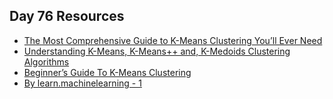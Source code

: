 ## Day 76 Resources 

- [The Most Comprehensive Guide to K-Means Clustering You’ll Ever Need](https://www.analyticsvidhya.com/blog/2019/08/comprehensive-guide-k-means-clustering/)
- [Understanding K-Means, K-Means++ and, K-Medoids Clustering Algorithms](https://towardsdatascience.com/understanding-k-means-k-means-and-k-medoids-clustering-algorithms-ad9c9fbf47ca)
- [Beginner’s Guide To K-Means Clustering](https://analyticsindiamag.com/beginners-guide-to-k-means-clustering/)
- [By learn.machinelearning - 1](https://www.instagram.com/p/B47MNf_g5Ic/)